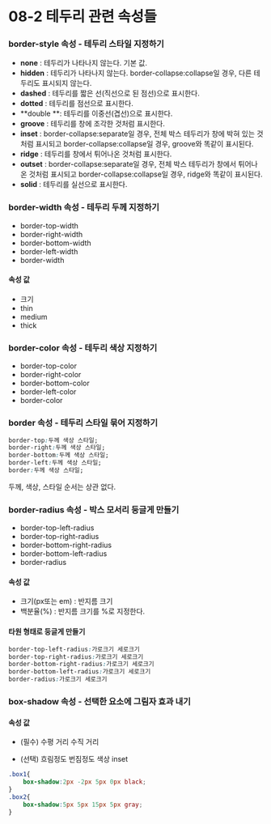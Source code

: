 # 08-2 테두리 관련 속성들

### border-style 속성 - 테두리 스타일 지정하기

* **none** : 테두리가 나타나지 않는다. 기본 값.
* **hidden** : 테두리가 나타나지 않는다. border-collapse:collapse일 경우, 다른 테두리도 표시되지 않는다.
* **dashed** : 테두리를 짧은 선\(직선으로 된 점선\)으로 표시한다.
* **dotted** : 테두리를 점선으로 표시한다.
* **double **: 테두리를 이중선\(겹선\)으로 표시한다.
* **groove** : 테두리를 창에 조각한 것처럼 표시한다.
* **inset** : border-collapse:separate일 경우, 전체 박스 테두리가 창에 박혀 있는 것처럼 표시되고 border-collapse:collapse일 경우, groove와 똑같이 표시된다.
* **ridge** : 테두리를 창에서 튀어나온 것처럼 표시한다.
* **outset** : border-collapse:separate일 경우, 전체 박스 테두리가 창에서 튀어나온 것처럼 표시되고 border-collapse:collapse일 경우, ridge와 똑같이 표시된다.
* **solid** : 테두리를 실선으로 표시한다.

### border-width 속성 - 테두리 두께 지정하기

* border-top-width
* border-right-width
* border-bottom-width
* border-left-width
* border-width

#### 속성 값

* 크기
* thin
* medium
* thick

### border-color 속성 - 테두리 색상 지정하기

* border-top-color
* border-right-color
* border-bottom-color
* border-left-color
* border-color

### border 속성 - 테두리 스타일 묶어 지정하기

```css
border-top:두께 색상 스타일;
border-right:두께 색상 스타일;
border-bottom:두께 색상 스타일;
border-left:두께 색상 스타일;
border:두께 색상 스타일;
```

두께, 색상, 스타일 순서는 상관 없다.

### border-radius 속성 - 박스 모서리 둥글게 만들기

* border-top-left-radius
* border-top-right-radius
* border-bottom-right-radius
* border-bottom-left-radius
* border-radius

#### 속성 값

* 크기\(px또는 em\) : 반지름 크기
* 백분율\(%\) : 반지름 크기를 %로 지정한다.

#### 타원 형태로 둥글게 만들기

```css
border-top-left-radius:가로크기 세로크기
border-top-right-radius:가로크기 세로크기
border-bottom-right-radius:가로크기 세로크기
border-bottom-left-radius:가로크기 세로크기
border-radius:가로크기 세로크기
```

### box-shadow 속성 - 선택한 요소에 그림자 효과 내기

#### 속성 값

* \(필수\) 수평 거리 수직 거리

* \(선택\) 흐림정도 번짐정도 색상 inset

```css
.box1{
    box-shadow:2px -2px 5px 0px black;
}
.box2{
    box-shadow:5px 5px 15px 5px gray;
}
```

### 



